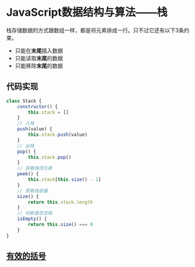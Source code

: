 # JavaScript数据结构与算法——栈

栈存储数据的方式跟数组一样，都是将元素排成一行。只不过它还有以下3条约束。

- 只能在**末尾**插入数据
- 只能读取**末尾**的数据
- 只能移除**末尾**的数据

## 代码实现

```js
class Stack {
	constructor() {
		this.stack = []
	}
	// 入栈
	push(value) {
		this.stack.push(value)
	}
	// 出栈
	pop() {
		this.stack.pop()
	}
	// 获取栈顶元素
	peek() {
		this.stack[this.size() - 1]
	}
	// 获取栈容量
	size() {
		return this.stack.length
	}
	// 判断是否空栈
	isEmpty() {
		return this.size() === 0
	}
}
```

## [有效的括号](https://leetcode-cn.com/problems/valid-parentheses)

